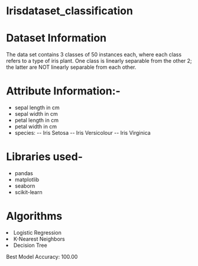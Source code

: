 # Irisdataset_classification
<h1>Dataset Information</h1>
The data set contains 3 classes of 50 instances each, where each class refers to a type of iris plant. One class is linearly separable from the other 2; the latter are NOT linearly separable from each other.

<h1>Attribute Information:-</h1>
<ul> <li>sepal length in cm</li>
<li>sepal width in cm</li>
<li>petal length in cm</li>
<li>petal width in cm</li>
<li>species: -- Iris Setosa -- Iris Versicolour -- Iris Virginica</li> </ul>


<h1>Libraries used-</h1>
<ul><li>pandas</li>
<li>matplotlib</li>
<li>seaborn</li>
<li>scikit-learn</li></ul>
<h1>Algorithms</h1>
<li>Logistic Regression</li>
<li>K-Nearest Neighbors</li>
<li>Decision Tree</li></ul>

  <P>Best Model Accuracy: 100.00</P>
